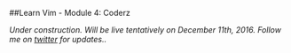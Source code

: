 ##Learn Vim - Module 4: Coderz

_Under construction. Will be live tentatively on December 11th, 2016. Follow me on [twitter](https://twitter.com/manasthakur17) for updates.._


